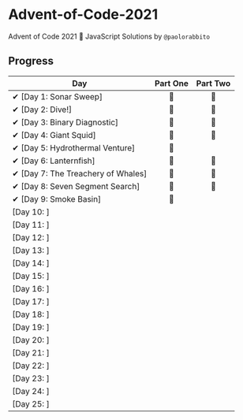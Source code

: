 # Advent-of-Code-2021
Advent of Code 2021 🎄 JavaScript Solutions by 
`@paolorabbito`

## Progress

| Day  | Part One | Part Two | 
|---|:---:|:---:|
| ✔ [Day 1: Sonar Sweep]| 🌟 | 🌟 |
| ✔ [Day 2: Dive!]| 🌟 | 🌟 |
| ✔ [Day 3: Binary Diagnostic]| 🌟 | 🌟 |
| ✔ [Day 4: Giant Squid]| 🌟 | 🌟 |
| ✔ [Day 5: Hydrothermal Venture]| 🌟 | |
| ✔ [Day 6: Lanternfish]| 🌟 | 🌟 |
| ✔ [Day 7: The Treachery of Whales]| 🌟 | 🌟 |
| ✔ [Day 8: Seven Segment Search]| 🌟 | 🌟 |
| ✔ [Day 9: Smoke Basin]| 🌟 | |
| [Day 10: ]| | |
| [Day 11: ]| | |
| [Day 12: ]| | |
| [Day 13: ]| | |
| [Day 14: ]| | |
| [Day 15: ]| | |
| [Day 16: ]| | |
| [Day 17: ]| | |
| [Day 18: ]| | |
| [Day 19: ]| | |
| [Day 20: ]| | |
| [Day 21: ]| | |
| [Day 22: ]| | |
| [Day 23: ]| | |
| [Day 24: ]| | |
| [Day 25: ]| | |

